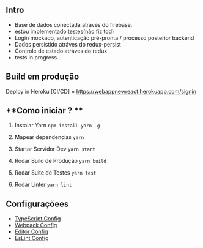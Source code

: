 ## **Intro**

 - Base de dados conectada atráves do firebase.
 - estou implementado testes(não fiz tdd)
 - Login mockado, autenticação pré-pronta / processo posterior backend
 - Dados persistido atráves do redux-persist
 - Controle de estado atráves do redux
 - tests in progress...


## **Build em produção**

Deploy in Heroku [CI/CD] = https://webappnewreact.herokuapp.com/signin

## **Como iniciar ? **

1. Instalar Yarn
`npm install yarn -g`

2. Mapear dependencias
`yarn`

3. Startar Servidor Dev
`yarn start`

4. Rodar Build de Produção
`yarn build`

5. Rodar Suite de Testes
`yarn test`

6. Rodar Linter
`yarn lint`


## **Configuraçõees**

* [TypeScript Config](./tsconfig.json)
* [Webpack Config](./config/webpack.config.js)
* [Editor Config](./.editorconfig)
* [EsLint Config](./.eslintrc.js)
